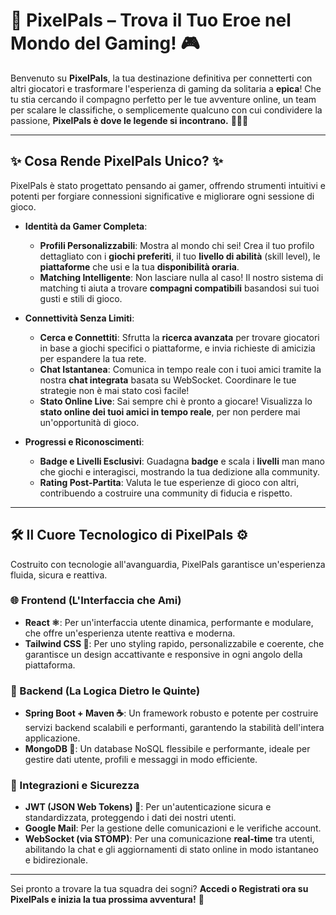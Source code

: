 # 🚀 PixelPals – Trova il Tuo Eroe nel Mondo del Gaming! 🎮

Benvenuto su **PixelPals**, la tua destinazione definitiva per connetterti con altri giocatori e trasformare l'esperienza di gaming da solitaria a **epica**! Che tu stia cercando il compagno perfetto per le tue avventure online, un team per scalare le classifiche, o semplicemente qualcuno con cui condividere la passione, **PixelPals è dove le legende si incontrano.** 🧑‍🤝‍🧑

---

## ✨ Cosa Rende PixelPals Unico? ✨

PixelPals è stato progettato pensando ai gamer, offrendo strumenti intuitivi e potenti per forgiare connessioni significative e migliorare ogni sessione di gioco.

- **Identità da Gamer Completa**:

  - **Profili Personalizzabili**: Mostra al mondo chi sei! Crea il tuo profilo dettagliato con i **giochi preferiti**, il tuo **livello di abilità** (skill level), le **piattaforme** che usi e la tua **disponibilità oraria**.
  - **Matching Intelligente**: Non lasciare nulla al caso! Il nostro sistema di matching ti aiuta a trovare **compagni compatibili** basandosi sui tuoi gusti e stili di gioco.

- **Connettività Senza Limiti**:

  - **Cerca e Connettiti**: Sfrutta la **ricerca avanzata** per trovare giocatori in base a giochi specifici o piattaforme, e invia richieste di amicizia per espandere la tua rete.
  - **Chat Istantanea**: Comunica in tempo reale con i tuoi amici tramite la nostra **chat integrata** basata su WebSocket. Coordinare le tue strategie non è mai stato così facile!
  - **Stato Online Live**: Sai sempre chi è pronto a giocare! Visualizza lo **stato online dei tuoi amici in tempo reale**, per non perdere mai un'opportunità di gioco.

- **Progressi e Riconoscimenti**:
  - **Badge e Livelli Esclusivi**: Guadagna **badge** e scala i **livelli** man mano che giochi e interagisci, mostrando la tua dedizione alla community.
  - **Rating Post-Partita**: Valuta le tue esperienze di gioco con altri, contribuendo a costruire una community di fiducia e rispetto.

---

## 🛠️ Il Cuore Tecnologico di PixelPals ⚙️

Costruito con tecnologie all'avanguardia, PixelPals garantisce un'esperienza fluida, sicura e reattiva.

### 🌐 Frontend (L'Interfaccia che Ami)

- **React ⚛️**: Per un'interfaccia utente dinamica, performante e modulare, che offre un'esperienza utente reattiva e moderna.
- **Tailwind CSS 🎨**: Per uno styling rapido, personalizzabile e coerente, che garantisce un design accattivante e responsive in ogni angolo della piattaforma.

### 🧠 Backend (La Logica Dietro le Quinte)

- **Spring Boot + Maven ☕**: Un framework robusto e potente per costruire servizi backend scalabili e performanti, garantendo la stabilità dell'intera applicazione.
- **MongoDB 🍃**: Un database NoSQL flessibile e performante, ideale per gestire dati utente, profili e messaggi in modo efficiente.

### 🔗 Integrazioni e Sicurezza

- **JWT (JSON Web Tokens) 🔑**: Per un'autenticazione sicura e standardizzata, proteggendo i dati dei nostri utenti.
- **Google Mail**: Per la gestione delle comunicazioni e le verifiche account.
- **WebSocket (via STOMP)**: Per una comunicazione **real-time** tra utenti, abilitando la chat e gli aggiornamenti di stato online in modo istantaneo e bidirezionale.

---

Sei pronto a trovare la tua squadra dei sogni? **Accedi o Registrati ora su PixelPals e inizia la tua prossima avventura!** 🎉
